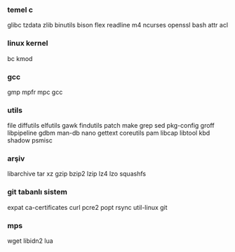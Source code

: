 ### temel c
glibc
tzdata
zlib
binutils
bison
flex
readline
m4
ncurses
openssl
bash
attr
acl

### linux kernel
bc
kmod

### gcc
gmp
mpfr
mpc
gcc

### utils
file
diffutils
elfutils
gawk
findutils
patch
make
grep
sed
pkg-config
groff
libpipeline
gdbm
man-db
nano
gettext
coreutils
pam
libcap
libtool 
kbd
shadow
psmisc

### arşiv
libarchive
tar
xz
gzip
bzip2
lzip
lz4
lzo
squashfs

### git tabanlı sistem
expat
ca-certificates
curl
pcre2
popt
rsync
util-linux
git

### mps
wget
libidn2
lua
